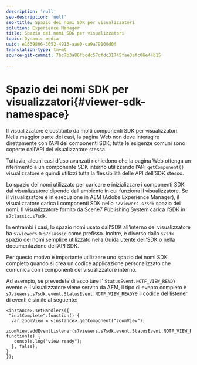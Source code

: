 ```yaml
---
description: 'null'
seo-description: 'null'
seo-title: Spazio dei nomi SDK per visualizzatori
solution: Experience Manager
title: Spazio dei nomi SDK per visualizzatori
topic: Dynamic media
uuid: e1639806-3052-4913-aae0-ca9a79100d0f
translation-type: tm+mt
source-git-commit: 7bc7b3a86fbcdc57cfdc31745fae3afc06e44b15

---
```



# Spazio dei nomi SDK per visualizzatori{#viewer-sdk-namespace}

Il visualizzatore è costituito da molti componenti SDK per visualizzatori. Nella maggior parte dei casi, la pagina Web non deve interagire direttamente con l’API dei componenti SDK; tutte le esigenze comuni sono coperte dall&#39;API del visualizzatore stessa.

Tuttavia, alcuni casi d’uso avanzati richiedono che la pagina Web ottenga un riferimento a un componente SDK interno utilizzando l’API `getComponent()` visualizzatore e quindi utilizzi tutta la flessibilità delle API dell’SDK stesso.

Lo spazio dei nomi utilizzato per caricare e inizializzare i componenti SDK dal visualizzatore dipende dall&#39;ambiente in cui funziona il visualizzatore. Se il visualizzatore è in esecuzione in AEM (Adobe Experience Manager), il visualizzatore carica i componenti SDK nello `s7viewers.s7sdk` spazio dei nomi. Il visualizzatore fornito da Scene7 Publishing System carica l’SDK in `s7classic.s7sdk`.

In entrambi i casi, lo spazio nomi usato dall’SDK all’interno del visualizzatore ha `s7viewers` o `s7classic` come prefisso. Inoltre, è diverso dallo `s7sdk` spazio dei nomi semplice utilizzato nella Guida utente dell’SDK o nella documentazione dell’API SDK.

Per questo motivo è importante utilizzare uno spazio dei nomi SDK completo quando si crea un codice applicazione personalizzato che comunica con i componenti del visualizzatore interno.

Ad esempio, se prevedete di ascoltare l&#39; `StatusEvent.NOTF_VIEW_READY` evento e il visualizzatore viene servito da AEM, il tipo di evento completo è `s7viewers.s7sdk.event.StatusEvent.NOTF_VIEW_READY`e il codice del listener di eventi è simile al seguente:

```
<instance>.setHandlers({ 
 "initComplete":function() { 
  var zoomView = <instance>.getComponent("zoomView"); 
   zoomView.addEventListener(s7viewers.s7sdk.event.StatusEvent.NOTF_VIEW_READY, function(e) { 
   console.log("view ready"); 
  }, false); 
} 
});
```

